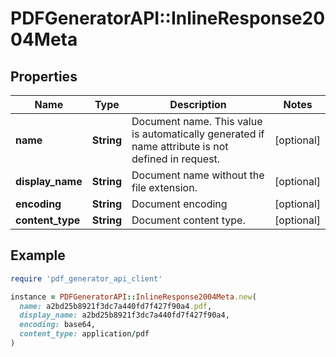 # PDFGeneratorAPI::InlineResponse2004Meta

## Properties

| Name | Type | Description | Notes |
| ---- | ---- | ----------- | ----- |
| **name** | **String** | Document name. This value is automatically generated if name attribute is not defined in request. | [optional] |
| **display_name** | **String** | Document name without the file extension. | [optional] |
| **encoding** | **String** | Document encoding | [optional] |
| **content_type** | **String** | Document content type. | [optional] |

## Example

```ruby
require 'pdf_generator_api_client'

instance = PDFGeneratorAPI::InlineResponse2004Meta.new(
  name: a2bd25b8921f3dc7a440fd7f427f90a4.pdf,
  display_name: a2bd25b8921f3dc7a440fd7f427f90a4,
  encoding: base64,
  content_type: application/pdf
)
```

